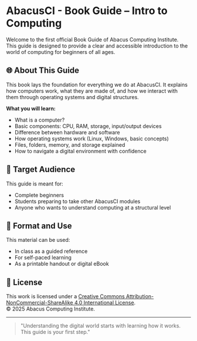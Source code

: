 # AbacusCI - Book Guide – Intro to Computing

Welcome to the first official Book Guide of Abacus Computing Institute.  
This guide is designed to provide a clear and accessible introduction to the world of computing for beginners of all ages.

## 🌐 About This Guide

This book lays the foundation for everything we do at AbacusCI. It explains how computers work, what they are made of, and how we interact with them through operating systems and digital structures.

**What you will learn:**
- What is a computer?
- Basic components: CPU, RAM, storage, input/output devices
- Difference between hardware and software
- How operating systems work (Linux, Windows, basic concepts)
- Files, folders, memory, and storage explained
- How to navigate a digital environment with confidence

## 🧭 Target Audience

This guide is meant for:
- Complete beginners
- Students preparing to take other AbacusCI modules
- Anyone who wants to understand computing at a structural level

## 📘 Format and Use

This material can be used:
- In class as a guided reference
- For self-paced learning
- As a printable handout or digital eBook

## 🔐 License

This work is licensed under a [Creative Commons Attribution-NonCommercial-ShareAlike 4.0 International License](https://creativecommons.org/licenses/by-nc-sa/4.0/).  
© 2025 Abacus Computing Institute.

---

> "Understanding the digital world starts with learning how it works. This guide is your first step."
